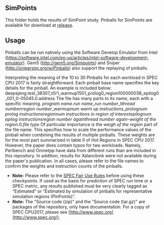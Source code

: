 ## SimPoints

This folder holds the results of SimPoint study.
Pinballs for SimPoints are available for download at [release](https://github.com/UT-LCA/Scalability-Phase-Simpoint-of-SPEC-CPU2017/releases).

## Usage

Pinballs can be run natively using the Software Develop Emulator from Intel (https://software.intel.com/en-us/articles/intel-software-development-emulator). Gem5 (http://gem5.org/Simpoints) and Sniper (http://snipersim.org/w/Pinballs) also support the replaying of pinballs.

Interpreting the meaning of the 10 to 30 Pinballs for each workload in SPEC CPU 2017 is fairly straightforward. Each pinball base name specifies the key details for the pinball. An example is included below:
deepsjeng.test_38307_t0r1_warmup1501_prolog0_region100000038_epilog0_001_0-05045.0.address
The file has many parts to its name, each with a specific meaning.
*program name*.*run name*_*run number*_t*thread number*r*region number*_warmup*num warm up instructions*_prolog*num prolog instructions*_region*num instructions in region of interest*_epilog*num epilog instructions*_*region number again*_*thread number again*-*weight of the region*.0.*file type*
Of particular importance is the *weigh of the region* part of the file name. This specifies how to scale the performance values of the pinball when combining the results of multiple pinballs. These weights are for the most part summarized in table II of Hot Regions in SPEC CPU 2017. However, the paper does contain typos for two workloads. Namely, Perlbench and Omnetpp have data from different runs than are included in this repository. In addition, results for Xalancbmk were not available during the paper's publication. In all cases, please refer to the file names to confirm the weights and instruction counts of the pinballs.

- **Note:** Please refer to the [SPEC Fair Use Rules](http://www.spec.org/fairuse.html) before using these checkpoints. If used as the basis for prediction of SPEC run time or a SPEC metric, any results published must be very clearly tagged as “Estimated” or “Estimated by simulation of pinballs for representative simulation regions (PinPoints)”.
- **Note:** The "Source code (zip)" and the "Source code (tar.gz)" are packages of the repository, only have documentation. For a copy of SPEC CPU2017, please see [http://www.spec.org](http://www.spec.org/).

